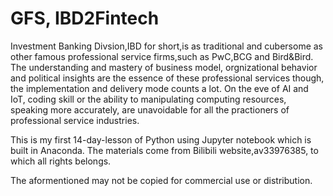 # GFS, IBD2Fintech

  Investment Banking Divsion,IBD for short,is as traditional and cubersome as other famous professional service firms,such as PwC,BCG and Bird&Bird. The understanding and mastery of business model, orgnizational behavior and political insights are the essence of these professional services though, the implementation and delivery mode counts a lot. On the eve of AI and IoT, coding skill or the ability to manipulating computing resources, speaking more accurately, are unavoidable for all the practioners of professional service industries. 

  This is my first 14-day-lesson of Python using Jupyter notebook which is built in Anaconda. The materials come from Bilibili website,av33976385, to which all rights belongs.
  
  The aformentioned may not be copied for commercial use or distribution.
